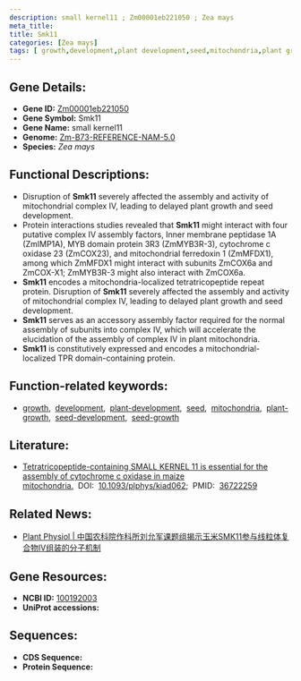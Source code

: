 ```yaml
---
description: small kernel11 ; Zm00001eb221050 ; Zea mays
meta_title:
title: Smk11
categories: [Zea mays]
tags: [ growth,development,plant development,seed,mitochondria,plant growth,seed development,seed growth ]
---
```


## Gene Details:
- **Gene ID:**	[Zm00001eb221050](https://www.maizegdb.org/gene_center/gene/Zm00001eb221050)
- **Gene Symbol:** Smk11
- **Gene Name:** small kernel11
- **Genome:** [Zm-B73-REFERENCE-NAM-5.0](https://www.maizegdb.org/genome/assembly/Zm-B73-REFERENCE-NAM-5.0)
- **Species:** *Zea mays*

## Functional Descriptions:
   - Disruption of **Smk11** severely affected the assembly and activity of mitochondrial complex IV, leading to delayed plant growth and seed development.
   - Protein interactions studies revealed that **Smk11** might interact with four putative complex IV assembly factors, Inner membrane peptidase 1A (ZmIMP1A), MYB domain protein 3R3 (ZmMYB3R-3), cytochrome c oxidase 23 (ZmCOX23), and mitochondrial ferredoxin 1 (ZmMFDX1), among which ZmMFDX1 might interact with subunits ZmCOX6a and ZmCOX-X1; ZmMYB3R-3 might also interact with ZmCOX6a.
   - **Smk11** encodes a mitochondria-localized tetratricopeptide repeat protein. Disruption of **Smk11** severely affected the assembly and activity of mitochondrial complex IV, leading to delayed plant growth and seed development.
   - **Smk11** serves as an accessory assembly factor required for the normal assembly of subunits into complex IV, which will accelerate the elucidation of the assembly of complex IV in plant mitochondria.
   - **Smk11** is constitutively expressed and encodes a mitochondrial-localized TPR domain-containing protein.

## Function-related keywords:
- [growth](/tags/growth/),&nbsp;&nbsp;[development](/tags/development/),&nbsp;&nbsp;[plant-development](/tags/plant-development/),&nbsp;&nbsp;[seed](/tags/seed/),&nbsp;&nbsp;[mitochondria](/tags/mitochondria/),&nbsp;&nbsp;[plant-growth](/tags/plant-growth/),&nbsp;&nbsp;[seed-development](/tags/seed-development/),&nbsp;&nbsp;[seed-growth](/tags/seed-growth/)

## Literature:
   - [Tetratricopeptide-containing SMALL KERNEL 11 is essential for the assembly of cytochrome c oxidase in maize mitochondria.]( https://academic.oup.com/plphys/article/192/1/170/7019383?login=true)&nbsp;&nbsp;DOI:&nbsp;&nbsp;[10.1093/plphys/kiad062](https://academic.oup.com/plphys/article/192/1/170/7019383?login=true);&nbsp;&nbsp;PMID:&nbsp;&nbsp;[36722259](https://pubmed.ncbi.nlm.nih.gov/36722259/)

## Related News:
   - [Plant Physiol | 中国农科院作科所刘允军课题组揭示玉米SMK11参与线粒体复合物IV组装的分子机制](https://mp.weixin.qq.com/s?__biz=MzU3ODY3MDM0NA==&mid=2247525490&idx=2&sn=54bbceae714c50dbb24c8150b17e97ce&chksm=fd73fe15ca047703665093fde8f624b9b9f152f3c87ae34e58a18a0595b5923d5ee0e2746042&scene=27#wechat_redirect)

## Gene Resources:
- **NCBI ID:**  [100192003](https://www.ncbi.nlm.nih.gov/gene/?term=100192003)
- **UniProt accessions:** [](https://www.uniprot.org/uniprotkb//entry)



## Sequences:
- **CDS Sequence:**
- **Protein Sequence:**
